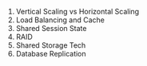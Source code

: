 1. Vertical Scaling vs Horizontal Scaling
2. Load Balancing and Cache
3. Shared Session State
4. RAID
5. Shared Storage Tech
6. Database Replication 
